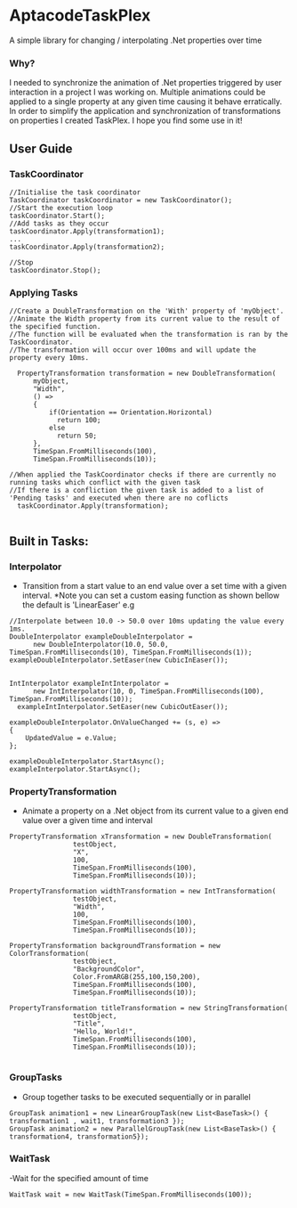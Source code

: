 # AptacodeTaskPlex
A simple library for changing / interpolating .Net properties over time

### Why?
I needed to synchronize the animation of .Net properties triggered by user interaction in a project I was working on. Multiple animations could be applied to a single property at any given time causing it behave erratically. 
In order to simplify the application and synchronization of transformations on properties I created TaskPlex.
I hope you find some use in it!

## User Guide

### TaskCoordinator
```
//Initialise the task coordinator
TaskCoordinator taskCoordinator = new TaskCoordinator();
//Start the execution loop
taskCoordinator.Start();
//Add tasks as they occur
taskCoordinator.Apply(transformation1);
...
taskCoordinator.Apply(transformation2);

//Stop
taskCoordinator.Stop();
```

### Applying Tasks
```
//Create a DoubleTransformation on the 'With' property of 'myObject'.
//Animate the Width property from its current value to the result of the specified function.
//The function will be evaluated when the transformation is ran by the TaskCoordinator.
//The transformation will occur over 100ms and will update the property every 10ms.

  PropertyTransformation transformation = new DoubleTransformation(
      myObject,
      "Width",
      () =>
      {
          if(Orientation == Orientation.Horizontal)
            return 100;
          else
            return 50;
      },
      TimeSpan.FromMilliseconds(100),
      TimeSpan.FromMilliseconds(10));

//When applied the TaskCoordinator checks if there are currently no running tasks which conflict with the given task
//If there is a confliction the given task is added to a list of 'Pending tasks' and executed when there are no coflicts
  taskCoordinator.Apply(transformation);
  
 ```

## Built in Tasks:

### Interpolator         
- Transition from a start value to an end value over a set time with a given interval.
*Note you can set a custom easing function as shown bellow the default is 'LinearEaser'
e.g
```
//Interpolate between 10.0 -> 50.0 over 10ms updating the value every 1ms.
DoubleInterpolator exampleDoubleInterpolator = 
      new DoubleInterpolator(10.0, 50.0, TimeSpan.FromMilliseconds(10), TimeSpan.FromMilliseconds(1));
exampleDoubleInterpolator.SetEaser(new CubicInEaser());


IntInterpolator exampleIntInterpolator = 
      new IntInterpolator(10, 0, TimeSpan.FromMilliseconds(100), TimeSpan.FromMilliseconds(10));         
  exampleIntInterpolator.SetEaser(new CubicOutEaser());

exampleDoubleInterpolator.OnValueChanged += (s, e) =>
{
    UpdatedValue = e.Value;
};

exampleDoubleInterpolator.StartAsync();
exampleInterpolator.StartAsync();
```

### PropertyTransformation
- Animate a property on a .Net object from its current value to a given end value over a given time and interval
```                
PropertyTransformation xTransformation = new DoubleTransformation(
                testObject,
                "X",
                100,
                TimeSpan.FromMilliseconds(100),
                TimeSpan.FromMilliseconds(10));
                                
PropertyTransformation widthTransformation = new IntTransformation(
                testObject,
                "Width",
                100,
                TimeSpan.FromMilliseconds(100),
                TimeSpan.FromMilliseconds(10));
                
PropertyTransformation backgroundTransformation = new ColorTransformation(
                testObject,
                "BackgroundColor",
                Color.FromARGB(255,100,150,200),
                TimeSpan.FromMilliseconds(100),
                TimeSpan.FromMilliseconds(10));
                
PropertyTransformation titleTransformation = new StringTransformation(
                testObject,
                "Title",
                "Hello, World!",
                TimeSpan.FromMilliseconds(100),
                TimeSpan.FromMilliseconds(10));
                
```

### GroupTasks
- Group together tasks to be executed sequentially or in parallel
```
GroupTask animation1 = new LinearGroupTask(new List<BaseTask>() { transformation1 , wait1, transformation3 });
GroupTask animation2 = new ParallelGroupTask(new List<BaseTask>() { transformation4, transformation5});
```

### WaitTask
-Wait for the specified amount of time
```
WaitTask wait = new WaitTask(TimeSpan.FromMilliseconds(100));
```
